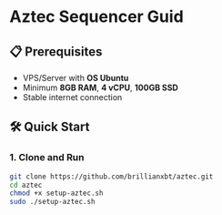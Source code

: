 # Aztec Sequencer Guid

## 📋 Prerequisites

- VPS/Server with **OS Ubuntu**
- Minimum **8GB RAM**, **4 vCPU**, **100GB SSD**
- Stable internet connection

## 🛠️ Quick Start

### 1. Clone and Run
```bash
git clone https://github.com/brillianxbt/aztec.git
cd aztec
chmod +x setup-aztec.sh
sudo ./setup-aztec.sh
